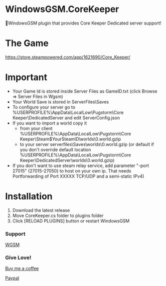 # WindowsGSM.CoreKeeper
🧩WindowsGSM plugin that provides Core Keeper Dedicated server support!


# The Game
https://store.steampowered.com/app/1621690/Core_Keeper/

# Important
- Your Game Id is stored inside Server Files as GameID.txt (click Browse => Server Files in Wgsm)
- Your World Save is stored in ServerFiles\Saves 
- To configure your server go to %USERPROFILE%\AppData\LocalLow\Pugstorm\Core Keeper\DedicatedServer and edit ServerConfig.json
- If you want to import a world copy it
  - from your client %USERPROFILE%\AppData\LocalLow\Pugstorm\Core Keeper\Steam\$YourSteamID\worlds\0.world.gzip
  - to your server serverfiles\Saves\worlds\0.world.gzip (or default if you don't override default location %USERPROFILE%\AppData\LocalLow\Pugstorm\Core Keeper\DedicatedServer\worlds\0.world.gzip)
- If you don't want to use steam relay service, add parameter "-port 27015" (27015-27050) to host on your own ip. That needs Portforwarding of Port XXXXX TCP/UDP and a semi-static IPv4)


# Installation
1. Download the latest release
2. Move CoreKeeper.cs folder to plugins folder
3. Click [RELOAD PLUGINS] button or restart WindowsGSM

### Support
[WGSM](https://discord.com/channels/590590698907107340/645730252672335893)

### Give Love!
[Buy me a coffee](https://ko-fi.com/raziel7893)

[Paypal](https://paypal.me/raziel7893)
